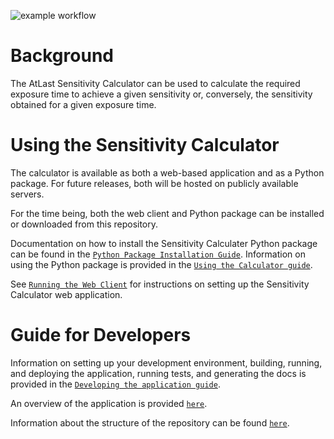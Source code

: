 ![example workflow](https://github.com/ukatc/AtLAST_sensitivity_calculator/actions/workflows/lint-test.yml/badge.svg)


Background
==========

The AtLast Sensitivity Calculator can be used to calculate the required
exposure time to achieve a given sensitivity or, conversely, the sensitivity
obtained for a given exposure time.

Using the Sensitivity Calculator
================================
The calculator is available as both a web-based application and as a Python 
package. For future releases, both will be hosted on publicly available servers.

For the time being, both the web client and Python package can be installed or
downloaded from this repository.

Documentation on how to install the Sensitivity Calculater Python package can be found
in the [``Python Package Installation Guide``](docs/source/user_guide/python_package_installation.rst). Information
on using the Python package is provided in the [``Using the Calculator guide``](docs/source/user_guide/using_the_calculator.rst).

See [``Running the Web Client``](docs/source/user_guide/running_the_web_client.rst) for instructions on
setting up the Sensitivity Calculator web application.


Guide for Developers
====================
Information on setting up your development environment, building, running, and deploying the application, running tests,
and generating the docs is provided in the [``Developing the application guide``](docs/source/developer_guide/developing_the_application.rst).

An overview of the application is provided [``here``](docs/source/developer_guide/application_overview.rst).

Information about the structure of the repository can be found [``here``](docs/source/developer_guide/repository_overview.rst).
